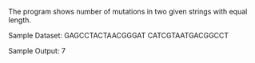The program shows number of mutations in two given strings with equal length.

Sample Dataset:
GAGCCTACTAACGGGAT
CATCGTAATGACGGCCT

Sample Output:
7
